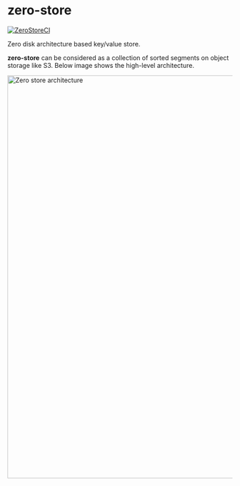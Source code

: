 # zero-store
[![ZeroStoreCI](https://github.com/SarthakMakhija/zero-store/actions/workflows/build.yml/badge.svg)](https://github.com/SarthakMakhija/zero-store/actions/workflows/build.yml)

Zero disk architecture based key/value store. 

**zero-store** can be considered as a collection of sorted segments on object storage like S3. Below image shows the high-level architecture.

<img width="902" alt="Zero store architecture" src="https://github.com/user-attachments/assets/2dff8247-2fcf-4f19-93da-61deef11999b">
